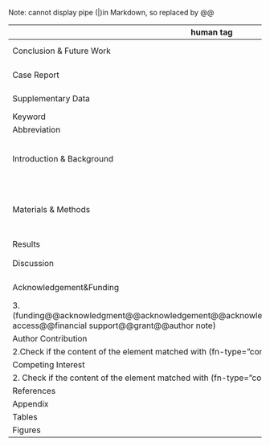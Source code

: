 Note: cannot display pipe (|)in Markdown, so replaced by @@

| human tag|purpose|
-----------|-------|
| Conclusion & Future Work |	(conclusion@@key message@@future@@summary@@recommendation@@ implications for clinical practice@@concluding remark)|
| Case Report	| (case study report@@case report@@case presentation@@case description@@case summary@@case history@@ (\d)+\. case@@^ case (\d)+$@@^case$@@^cases$)|
| Supplementary Data	| 1.Check a given title for (supplementary@@supporting information@@supplemental@@web extra material) 2. Check if the content of the <footnote> matches with (supplementary)|
|Keyword	|(keyword@@key word@@key term@@index@@ocis code@@mesh@@accession@@search term)	
|Abbreviation	|1.Extract content of the <glossary> element from a given xml document 2.(abbreviation@@glossary)|
|Introduction & Background	|(introduction@@background@@related literature@@literature review@@ objective@@ purpose of this study@@study (purpose@@aim@@aims))@@ (\d)+. (purpose@@aims@@aim)@@(aims@@aim@@purpose) of the study) @@ (the@@drug@@systematic@@book) review@@review of literature@@related work@@ recent advance)@@(^aim$@@^aims$@@^purpose$@@^purposes$@@^purpose/aim$@@ ^purpose of study$@@^review$@@^reviews$@@^minireview$)|
|Materials & Methods	|(method@@material@@experimental procedure@@implementation@@ methodology@@treatment@@statistical analysis@@(\d)+. Experimental@@ experimental (section@@evaluation@@design@@approach@@protocol@@setting@@set up@@investigation@@detail@@part@@pespective@@tool)@@study protocol@@ construction and content@@experiment (\d)+@@analysis@@utility@@design@@ (\d)+\. Theory@@theory and@@theory of)@@ (^experiments$@@^experimental$@@^the study$@@^(\d)+. the study$@@ ^protocol$@@^protocols$@@^theory$) AND NOT (supplement)|
|Results	|(result@@finding@@diagnosis)|
|Discussion	|(discussion@@management of@@(\d)+. management@@safety and tolerability@@limitations@@perspective@@commentary@@(\d)+. comment@@^management$@@^comment$@@^comments$)|
|Acknowledgement&Funding	|1.Extract content of the <ack> element from a given xml document 2.Check if the content of the <footnote>  matched with (financial disclosure@@support@@fund@@grant@@thank)
3.(funding@@acknowledgment@@acknowledgement@@acknowledgement@@acknowlegement@@open access@@financial support@@grant@@author note)|
|Author Contribution |	1.(author@@ authors'@@ author's) contribution
2.Check if the content of the <footnote> element matched with (fn-type=”con”)|
|Competing Interest	| 1. (competing interest@@(conflict@@conflicts) of interest@@disclosure@@declaration)
2. Check if the content of the <footnote> element matched with (fn-type=”conflict”)|
|References	| Extract content of the <ref-list> element from a given xml document|
|Appendix	|(appendix@@appendices)|
|Tables	|Extract content of all <table-wrap> elements from a given xml document|
|Figures	|Extract content of all <fig> elements from a given xml document|



